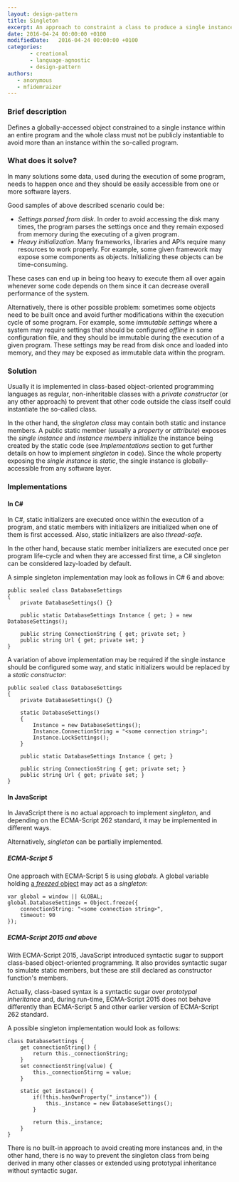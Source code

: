 ```yaml
---
layout: design-pattern
title: Singleton
excerpt: An approach to constraint a class to produce a single instance within the life-time of a given system.
date: 2016-04-24 00:00:00 +0100
modifiedDate:   2016-04-24 00:00:00 +0100
categories:
       - creational
       - language-agnostic
       - design-pattern
authors: 
   - anonymous
   - mfidemraizer
---
```


### Brief description

Defines a globally-accessed object constrained to a single instance within an entire program and the whole class must not be publicly instantiable to avoid more than an instance within the so-called program.

### What does it solve?

In many solutions some data, used during the execution of some program, needs to happen once and they should be easily accessible from one or more software layers.

Good samples of above described scenario could be:

- *Settings parsed from disk*. In order to avoid accessing the disk many times, the program parses the settings once and they remain exposed from memory during the executing of a given program.
- *Heavy initialization*. Many frameworks, libraries and APIs require many resources to work properly. For example, some given framework may expose some components as objects. Initializing these objects can be time-consuming. 

These cases can end up in being too heavy to execute them all over again whenever some code depends on them since it can decrease overall performance of the system. 

Alternatively, there is other possible problem: sometimes some objects need to be built once and avoid further modifications within the execution cycle of some program. For example, some *immutable settings* where a system may require settings that should be configured *offline* in some configuration file, and they should be immutable during the execution of a given program. These settings may be read from disk once and loaded into memory, and they may be exposed as immutable data within the program.

### Solution 

Usually it is implemented in class-based object-oriented programming languages as regular, non-inheritable classes with a *private constructor* (or any other approach) to prevent that other code outside the class itself could instantiate the so-called class.

In the other hand, the *singleton class* may contain both static and instance members. A public static member (usually a *property* or *attribute*) exposes the *single instance* and *instance members* initialize the instance being created by the static code (see *Implementations* section to get further details on how to implement *singleton* in code). Since the whole property exposing the *single instance* is *static*, the single instance is globally-accessible from any software layer.

### Implementations

#### In C# #

In C#, static initializers are executed once within the execution of a program, and static members with initializers are initialized when one of them is first accessed. Also, static initializers are also *thread-safe*.

In the other hand, because static member initializers are executed once per program life-cycle and when they are accessed first time, a C# singleton can be considered lazy-loaded by default.

A simple singleton implementation may look as follows in C# 6 and above:

    public sealed class DatabaseSettings
    {
        private DatabaseSettings() {}

        public static DatabaseSettings Instance { get; } = new DatabaseSettings();

        public string ConnectionString { get; private set; }
        public string Url { get; private set; }
    }

A variation of above implementation may be required if the single instance should be configured some way, and static initializers would be replaced by a *static constructor*:

    public sealed class DatabaseSettings
    {
        private DatabaseSettings() {}

        static DatabaseSettings()
        {
            Instance = new DatabaseSettings();
            Instance.ConnectionString = "<some connection string>";
            Instance.LockSettings();
        }

        public static DatabaseSettings Instance { get; }

        public string ConnectionString { get; private set; }
        public string Url { get; private set; }
    }

#### In JavaScript

In JavaScript there is no actual approach to implement *singleton*, and depending on the ECMA-Script 262 standard, it may be implemented in different ways.

Alternatively, *singleton* can be partially implemented.

##### ECMA-Script 5

One approach with ECMA-Script 5 is using *globals*. A global variable holding [a *freezed* object](https://developer.mozilla.org/en/docs/Web/JavaScript/Reference/Global_Objects/Object/freeze) may act as a *singleton*:

    var global = window || GLOBAL;
    global.DatabaseSettings = Object.freeze({
        connectionString: "<some connection string>",
        timeout: 90
    });

##### ECMA-Script 2015 and above

With ECMA-Script 2015, JavaScript introduced syntactic sugar to support class-based object-oriented programming. It also provides syntactic sugar to simulate static members, but these are still declared as constructor function's members.

Actually, class-based syntax is a syntactic sugar over *prototypal inheritance* and, during run-time, ECMA-Script 2015 does not behave differently than ECMA-Script 5 and other earlier version of ECMA-Script 262 standard.

A possible singleton implementation would look as follows:

    class DatabaseSettings {
        get connectionString() {
            return this._connectionString;
        }
        set connectionString(value) {
            this._connectionStirng = value;
        }

        static get instance() {
            if(!this.hasOwnProperty("_instance")) {
                this._instance = new DatabaseSettings();
            }

            return this._instance;
        }
    }
    
There is no built-in approach to avoid creating more instances and, in the other hand, there is no way to prevent the singleton class from being derived in many other classes or extended using prototypal inheritance without syntactic sugar.